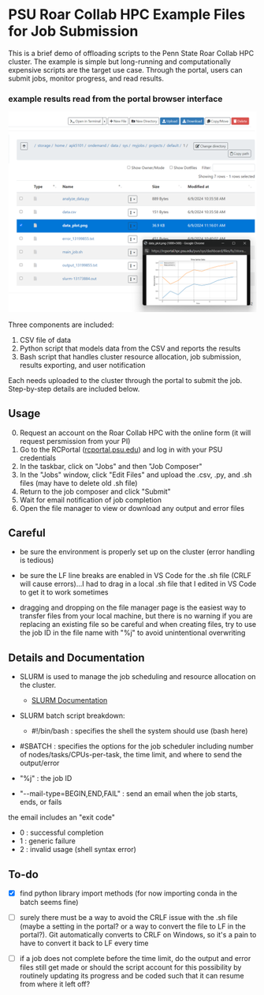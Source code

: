 # PSU Roar Collab HPC Example Files for Job Submission

This is a brief demo of offloading scripts to the Penn State Roar Collab HPC cluster.  The example is simple but long-running and computationally expensive scripts are the target use case.  Through the portal, users can submit jobs, monitor progress, and read results.

### example results read from the portal browser interface

![results](exampleData.png)

Three components are included:

1. CSV file of data
2. Python script that models data from the CSV and reports the results
3. Bash script that handles cluster resource allocation, job submission, results exporting, and user notification

Each needs uploaded to the cluster through the portal to submit the job.  Step-by-step details are included below.

## Usage

0. Request an account on the Roar Collab HPC with the online form (it will request persmission from your PI)
1. Go to the RCPortal ([rcportal.psu.edu](https://rcportal.hpc.psu.edu/pun/sys/dashboard/)) and log in with your PSU credentials
2. In the taskbar, click on "Jobs" and then "Job Composer"
3. In the "Jobs" window, click "Edit Files" and upload the .csv, .py, and .sh files (may have to delete old .sh file)
4. Return to the job composer and click "Submit"
5. Wait for email notification of job completion
6. Open the file manager to view or download any output and error files

## Careful

- be sure the environment is properly set up on the cluster (error handling is tedious)
  
- be sure the LF line breaks are enabled in VS Code for the .sh file (CRLF will cause errors)...I had to drag in a local .sh file that I edited in VS Code to get it to work sometimes

- dragging and dropping on the file manager page is the easiest way to transfer files from your local machine, but there is no warning if you are replacing an existing file so be careful and when creating files, try to use the job ID in the file name with "%j" to avoid unintentional overwriting

## Details and Documentation

- SLURM is used to manage the job scheduling and resource allocation on the cluster.
  - [SLURM Documentation](https://slurm.schedmd.com/documentation.html)

- SLURM batch script breakdown:
  - #!/bin/bash : specifies the shell the system should use (bash here)
- #SBATCH : specifies the options for the job scheduler including number of nodes/tasks/CPUs-per-task, the time limit, and where to send the output/error
- "%j" : the job ID
- "--mail-type=BEGIN,END,FAIL" : send an email when the job starts, ends, or fails

the email includes an "exit code"

- 0 : successful completion
- 1 : generic failure
- 2 : invalid usage (shell syntax error)

## To-do

- [x] find python library import methods (for now importing conda in the batch seems fine)

- [ ] surely there must be a way to avoid the CRLF issue with the .sh file (maybe a setting in the portal? or a way to convert the file to LF in the portal?).  Git automatically converts to CRLF on Windows, so it's a pain to have to convert it back to LF every time

- [ ] if a job does not complete before the time limit, do the output and error files still get made or should the script account for this possibility by routinely updating its progress and be coded such that it can resume from where it left off?
